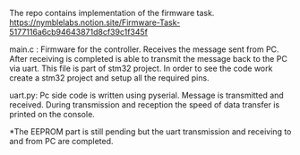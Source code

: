 The repo contains implementation of the firmware task. https://nymblelabs.notion.site/Firmware-Task-5177116a6cb94643871d8cf39c1f345f

main.c :
Firmware for the controller. Receives the message sent from PC. After receiving is completed is able to transmit the message back to the PC via uart.
This file is part of stm32 project. In order to see the code work create a stm32 project and setup all the required pins.

uart.py:
Pc side code is written using pyserial. Message is transmitted and received. During transmission and reception the speed of data transfer is printed on the console.

*The EEPROM part is still pending but the uart transmission and receiving to and from PC are completed.
